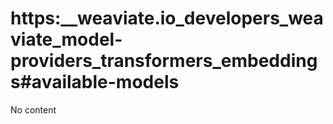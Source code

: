 # https:\_\_weaviate.io_developers_weaviate_model-providers_transformers_embeddings#available-models

No content
